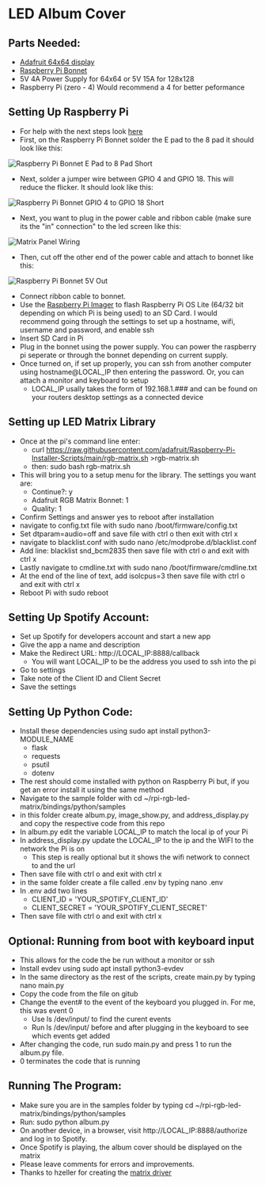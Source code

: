 # LED Album Cover
## Parts Needed:
- [Adafruit 64x64 display](https://www.adafruit.com/product/5362)
- [Raspberry Pi Bonnet](https://www.adafruit.com/product/3211)
- 5V 4A Power Supply for 64x64 or 5V 15A for 128x128
- Raspberry Pi (zero - 4) Would recommend a 4 for better peformance 

## Setting Up Raspberry Pi
- For help with the next steps look [here](https://learn.adafruit.com/adafruit-rgb-matrix-plus-real-time-clock-hat-for-raspberry-pi/driving-matrices)
- First, on the Raspberry Pi Bonnet solder the E pad to the 8 pad it should look like this:

  
![Raspberry Pi Bonnet E Pad to 8 Pad Short](/images/E8_Short.jpg)


- Next, solder a jumper wire between GPIO 4 and GPIO 18. This will reduce the flicker. It should look like this:

  
![Raspberry Pi Bonnet GPIO 4 to GPIO 18 Short](/images/GPIO_Short.jpg)


- Next, you want to plug in the power cable and ribbon cable (make sure its the "in" connection" to the led screen like this:


![Matrix Panel Wiring](/images/Panel_Wires.jpg)


- Then, cut off the other end of the power cable and attach to bonnet like this:

  
![Raspberry Pi Bonnet 5V Out](/images/5V_Out.jpg)


- Connect ribbon cable to bonnet.
- Use the [Raspberry Pi Imager](https://www.raspberrypi.com/software/) to flash Raspberry Pi OS Lite (64/32 bit depending on which Pi is being used) to an SD Card. I would recommend going through the settings to set up a hostname, wifi, username and password, and enable ssh
- Insert SD Card in Pi
- Plug in the bonnet using the power supply. You can power the raspberry pi seperate or through the bonnet depending on current supply.
- Once turned on, if set up properly, you can ssh from another computer using hostname@LOCAL_IP then entering the password. Or, you can attach a monitor and keyboard to setup
  - LOCAL_IP usally takes the form of 192.168.1.### and can be found on your routers desktop settings as a connected device

## Setting up LED Matrix Library
- Once at the pi's command line enter:
  - curl https://raw.githubusercontent.com/adafruit/Raspberry-Pi-Installer-Scripts/main/rgb-matrix.sh >rgb-matrix.sh
  - then: sudo bash rgb-matrix.sh
- This will bring you to a setup menu for the library. The settings you want are:
  - Continue?: y
  - Adafruit RGB Matrix Bonnet: 1
  - Quality: 1
- Confirm Settings and answer yes to reboot after installation
- navigate to config.txt file with sudo nano /boot/firmware/config.txt
- Set dtparam=audio=off and save file with ctrl o then exit with ctrl x
- navigate to blacklist.conf with sudo nano /etc/modprobe.d/blacklist.conf
- Add line: blacklist snd_bcm2835 then save file with ctrl o and exit with ctrl x
- Lastly navigate to cmdline.txt with sudo nano /boot/firmware/cmdline.txt
- At the end of the line of text, add isolcpus=3 then save file with ctrl o and exit with ctrl x
- Reboot Pi with sudo reboot

## Setting Up Spotify Account:
- Set up Spotify for developers account and start a new app
- Give the app a name and description
- Make the Redirect URL: http://LOCAL_IP:8888/callback
  - You will want LOCAL_IP to be the address you used to ssh into the pi
- Go to settings
- Take note of the Client ID and Client Secret
- Save the settings

## Setting Up Python Code:
- Install these dependencies using sudo apt install python3-MODULE_NAME
  - flask
  - requests
  - psutil
  - dotenv
- The rest should come installed with python on Raspberry Pi but, if you get an error install it using the same method
- Navigate to the sample folder with cd ~/rpi-rgb-led-matrix/bindings/python/samples
- in this folder create album.py, image_show.py, and address_display.py and copy the respective code from this repo
- In album.py edit the variable LOCAL_IP to match the local ip of your Pi
- In address_display.py update the LOCAL_IP to the ip and the WIFI to the network the Pi is on
  - This step is really optional but it shows the wifi network to connect to and the url
- Then save file with ctrl o and exit with ctrl x
- in the same folder create a file called .env by typing nano .env
- In .env add two lines
  - CLIENT_ID = 'YOUR_SPOTIFY_CLIENT_ID'
  - CLIENT_SECRET = 'YOUR_SPOTIFY_CLIENT_SECRET'
- Then save file with ctrl o and exit with ctrl x

## Optional: Running from boot with keyboard input
- This allows for the code the be run without a monitor or ssh
- Install evdev using sudo apt install python3-evdev
- In the same directory as the rest of the scripts, create main.py by typing nano main.py
- Copy the code from the file on gitub
- Change the event# to the event of the keyboard you plugged in. For me, this was event 0
  - Use ls /dev/input/ to find the curent events
  - Run ls /dev/input/ before and after plugging in the keyboard to see which events get added
- After changing the code, run sudo main.py and press 1 to run the album.py file.
- 0 terminates the code that is running

## Running The Program:
- Make sure you are in the samples folder by typing cd ~/rpi-rgb-led-matrix/bindings/python/samples
- Run: sudo python album.py
- On another device, in a browser, visit http://LOCAL_IP:8888/authorize and log in to Spotify.
- Once Spotify is playing, the album cover should be displayed on the matrix
- Please leave comments for errors and improvements.
- Thanks to hzeller for creating the [matrix driver](https://github.com/hzeller/rpi-rgb-led-matrix)

